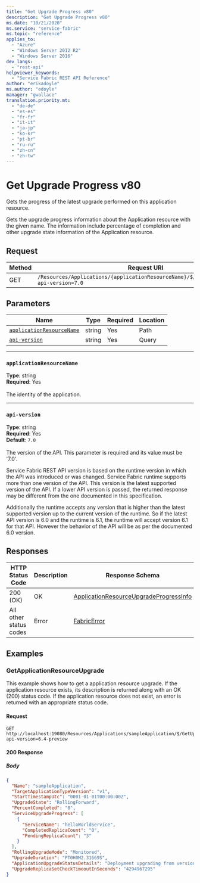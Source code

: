 ```yaml
---
title: "Get Upgrade Progress v80"
description: "Get Upgrade Progress v80"
ms.date: "10/21/2020"
ms.service: "service-fabric"
ms.topic: "reference"
applies_to: 
  - "Azure"
  - "Windows Server 2012 R2"
  - "Windows Server 2016"
dev_langs: 
  - "rest-api"
helpviewer_keywords: 
  - "Service Fabric REST API Reference"
author: "erikadoyle"
ms.author: "edoyle"
manager: "gwallace"
translation.priority.mt: 
  - "de-de"
  - "es-es"
  - "fr-fr"
  - "it-it"
  - "ja-jp"
  - "ko-kr"
  - "pt-br"
  - "ru-ru"
  - "zh-cn"
  - "zh-tw"
---
```

# Get Upgrade Progress v80
Gets the progress of the latest upgrade performed on this application resource.

Gets the upgrade progress information about the Application resource with the given name. The information include percentage of completion and other upgrade state information of the Application resource.

## Request
| Method | Request URI |
| ------ | ----------- |
| GET | `/Resources/Applications/{applicationResourceName}/$/GetUpgradeProgress?api-version=7.0` |


## Parameters
| Name | Type | Required | Location |
| --- | --- | --- | --- |
| [`applicationResourceName`](#applicationresourcename) | string | Yes | Path |
| [`api-version`](#api-version) | string | Yes | Query |

____
### `applicationResourceName`
__Type__: string <br/>
__Required__: Yes<br/>
<br/>
The identity of the application.

____
### `api-version`
__Type__: string <br/>
__Required__: Yes<br/>
__Default__: `7.0` <br/>
<br/>
The version of the API. This parameter is required and its value must be '7.0'.

Service Fabric REST API version is based on the runtime version in which the API was introduced or was changed. Service Fabric runtime supports more than one version of the API. This version is the latest supported version of the API. If a lower API version is passed, the returned response may be different from the one documented in this specification.

Additionally the runtime accepts any version that is higher than the latest supported version up to the current version of the runtime. So if the latest API version is 6.0 and the runtime is 6.1, the runtime will accept version 6.1 for that API. However the behavior of the API will be as per the documented 6.0 version.


## Responses

| HTTP Status Code | Description | Response Schema |
| --- | --- | --- |
| 200 (OK) | OK<br/> | [ApplicationResourceUpgradeProgressInfo](sfclient-v80-model-applicationresourceupgradeprogressinfo.md) |
| All other status codes | Error<br/> | [FabricError](sfclient-v80-model-fabricerror.md) |

## Examples

### GetApplicationResourceUpgrade

This example shows how to get a application resource upgrade. If the application resource exists, its description is returned along with an OK (200) status code. If the application resource does not exist, an error is returned with an appropriate status code.

#### Request
```
GET http://localhost:19080/Resources/Applications/sampleApplication/$/GetUpgradeProgress?api-version=6.4-preview
```

#### 200 Response
##### Body
```json
{
  "Name": "sampleApplication",
  "TargetApplicationTypeVersion": "v1",
  "StartTimestampUtc": "0001-01-01T00:00:00Z",
  "UpgradeState": "RollingForward",
  "PercentCompleted": "0",
  "ServiceUpgradeProgress": [
    {
      "ServiceName": "helloWorldService",
      "CompletedReplicaCount": "0",
      "PendingReplicaCount": "3"
    }
  ],
  "RollingUpgradeMode": "Monitored",
  "UpgradeDuration": "PT0H0M2.31669S",
  "ApplicationUpgradeStatusDetails": "Deployment upgrading from version: v0 to version: v1.",
  "UpgradeReplicaSetCheckTimeoutInSeconds": "4294967295"
}
```

